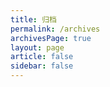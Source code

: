 ```yaml
---
title: 归档
permalink: /archives
archivesPage: true
layout: page
article: false
sidebar: false
---
```

